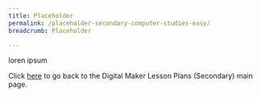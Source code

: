 ```yaml
---
title: Placeholder
permalink: /placeholder-secondary-computer-studies-easy/
breadcrumb: Placeholder

---
```



loren ipsum

Click [here](/in-schools/digital-maker/lesson-ideas-secondary/) to go back to the Digital Maker Lesson Plans (Secondary) main page.

